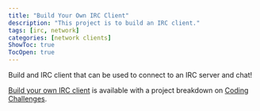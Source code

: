 ```yaml
---
title: "Build Your Own IRC Client"
description: "This project is to build an IRC client."
tags: [irc, network]
categories: [network clients]
ShowToc: true
TocOpen: true
---
```


Build and IRC client that can be used to connect to an IRC server and chat!

<!--more-->

[Build your own IRC client](https://codingchallenges.fyi/challenges/challenge-irc) is available with a project breakdown on [Coding Challenges](https://codingchallenges.fyi/).